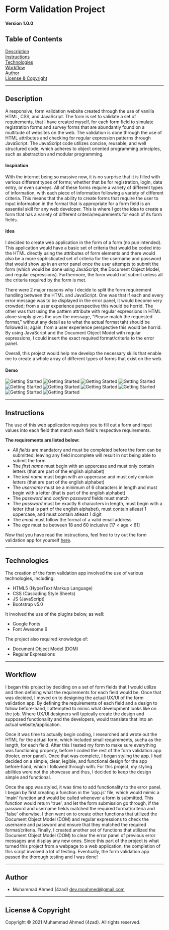 # Form Validation Project

**Version 1.0.0**

## Table of Contents
[Description](#Description)\
[Instructions](#Instructions)\
[Technologies](#Technologies)\
[Workflow](#Workflow)\
[Author](#Author)\
[License & Copyright](#License%20&%20Copyright)



---
## Description

A responsive, form validation website created through the use of vanilla HTML, CSS, and JavaScript. The form is set to validate a set of requirements, that I have created myself, for each form field to simulate registration forms and survey forms that are abundantly found on a multitude of websites on the web. The validation is done through the use of HTML attributes and checking for regular expression patterns through JavaScript. The JavaScript code utilizes concise, reusable, and well structured code, which adheres to object oriented programming principles, such as abstraction and modular programming.

#### Inspiration

With the internet being so massive now, it is no surprise that it is filled with various different types of forms; whether that be for registration, login, data entry, or even surveys. All of these forms require a variety of different types of information, with each piece of information following a variety of different criteria. This means that the ability to create forms that require the user to input information in the format that is appropriate for a form field is an essential skill for any web developer. This is where I got the idea to create a form that has a variety of different criteria/requirements for each of its form fields. 

#### Idea

I decided to create web application in the form of a form (no pun intended). This application would have a basic set of criteria that would be coded into the HTML directly using the attributes of form elements and there would also be a more sophisticated set of criteria for the username and password that would show up in an error panel once the user attempts to submit the form (which would be done using JavaScript, the Document Object Model, and regular espressions). Furthermore, the form would not submit unless all the criteria required by the form is met. 

There were 2 major reasons why I decide to split the form requirement handling between the HTML and JavaScript. One was that if each and every error message was to be displayed in the error panel, it would become very crowded; from a user experience perspective this would be horrid. The other was that using the pattern attribute with regular expressions in HTML alone simply gives the user the message, "Please match the requested format," without any detail as to what the actual format taht should be followed is; again, from a user experience perspective this would be horrid. By using JavaScript and the Document Object Model with regular espressions, I could insert the exact required format/criteria to the error panel. 

Overall, this project would help me develop the necessary skills that enable me to create a whole array of different types of forms that exist on the web.

#### Demo

![Getting Started](markdown-img/demo0.jpg)
![Getting Started](markdown-img/demo1.jpg)
![Getting Started](markdown-img/demo2.jpg)
![Getting Started](markdown-img/demo3.jpg)
![Getting Started](markdown-img/demo4.jpg)
![Getting Started](markdown-img/demo5.jpg)
![Getting Started](markdown-img/demo6.jpg)
![Getting Started](markdown-img/demo7.jpg)
![Getting Started](markdown-img/demo8.jpg)
![Getting Started](markdown-img/demo9.jpg)



---
## Instructions

The use of this web application requires you to fill out a form and input values into each field that match each field's respective requirements. 

**The requirements are listed below:**

- *All fields* are mandatory and must be completed before the form can be submitted; leaving any field incomplete will result in not being able to submit the form
- The *first name* must begin with an uppercase and must only contain letters (that are part of the english alphabet)
- The *last name* must begin with an uppercase and must only contain letters (that are part of the english alphabet)
- The *username* must be a minimum of 6 characters in length and must begin with a letter (that is part of the english alphabet)
- The *password* and *confirm password* fields must match
- The *password* must be exactly 6 characters in length, must begin with a letter (that is part of the english alphabet), must contain atleast 1 uppercase, and must contain atleast 1 digit
- The *email* must follow the format of a valid email address
- The *age* must be between 18 and 60 inclusive [17 < age < 61]

Now that you have read the instructions, feel free to try out the form validation app for yourself [here](https://4zad.github.io/form-validation/).



---
## Technologies

The creation of the form validation app involved the use of various technologies, including:

- HTML5 (HyperText Markup Language)
- CSS (Cascading Style Sheets)
- JS (JavaScript)
- Bootstrap v5.0 

It involved the use of the plugins below, as well:

- Google Fonts
- Font Awesome 6

The project also required knowledge of:

- Document Object Model (DOM)
- Regular Expressions



---
## Workflow

I began this project by deciding on a set of form fields that I would utilize and then defining what the requirements for each field would be. Once that was decided, I moved on to designing the actual UX/UI of the form validation app. By defining the requirements of each field and a design to follow before-hand, I attempted to mimic what development looks like on the job. Where UX/UI designers will typically create the design and supposed functionality and the developers, would translate that into an actual website/application. 

Once it was time to actually begin coding, I researched and wrote out the HTML for the actual form, which included small requirements, sucha as the length, for each field. After this I tested my form to make sure everything was functioning properly, before I coded the rest of the form validation app (footer, error panel). Once that was complete, I began styling the app. I had decided on a simple, clear, legible, and functional design for the app before-hand, which I followed through with. For this project, my styling abilities were not the showcase and thus, I decided to keep the design simple and functional.

Once the app was styled, it was time to add functionality to the error panel. I began by first creating a function in the 'app.js' file, which would mimic a 'main' function and would be called whenever a form is submitted. This function would return 'true', and let the form submission go through, if the password and username fields matched the required format/criteria and 'false' otherwise. I then went on to create other functions that utilized the Document Object Model (DOM) and regular expressions to check the username and password and ensure that they matched the required format/criteria. Finally, I created another set of functions that utilized the Document Object Model (DOM) to clear the error panel of previous error messages and display any new ones. Since this part of the project is what turned this project from a webpage to a web application, the completion of this script involved a lot of testing. Eventually, the form validation app passed the thorough testing and I was done!



---
## Author

- Muhammad Ahmed (4zad) <dev.moahmed@gmail.com>



---
## License & Copyright

Copyright © 2021 Muhammad Ahmed (4zad).
All rights reserved.



